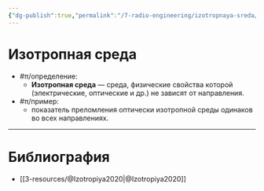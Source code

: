 ```yaml
---
{"dg-publish":true,"permalink":"/7-radio-engineering/izotropnaya-sreda/","title":"Изотропная среда"}
---
```



# Изотропная среда

- #π/определение:
	- **Изотропная среда** — среда, физические свойства которой (электрические, оптические и др.) не зависят от направления.
- #π/пример:
	- показатель преломления оптически изотропной среды одинаков во всех направлениях.

---

# Библиография

- [[3-resources/@Izotropiya2020\|@Izotropiya2020]]